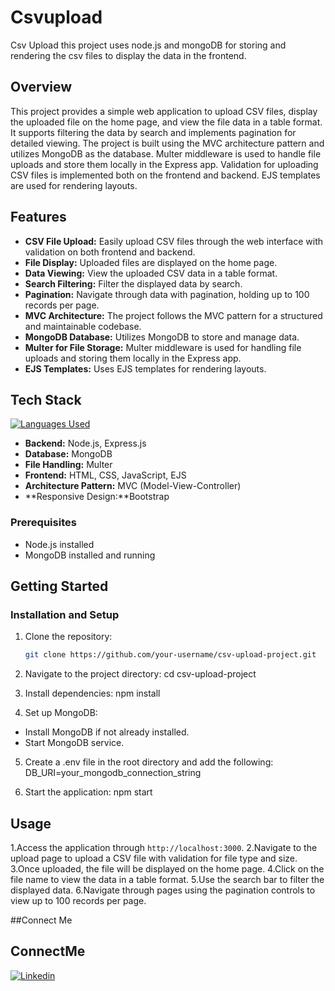 # Csvupload
Csv Upload this project uses node.js and mongoDB for storing  and rendering the csv files to display the data in the frontend.
## Overview
This project provides a simple web application to upload CSV files, display the uploaded file on the home page, and view the file data in a table format. It supports filtering the data by search and implements pagination for detailed viewing. The project is built using the MVC architecture pattern and utilizes MongoDB as the database. Multer middleware is used to handle file uploads and store them locally in the Express app. Validation for uploading CSV files is implemented both on the frontend and backend. EJS templates are used for rendering layouts.

## Features
- **CSV File Upload:** Easily upload CSV files through the web interface with validation on both frontend and backend.
- **File Display:** Uploaded files are displayed on the home page.
- **Data Viewing:** View the uploaded CSV data in a table format.
- **Search Filtering:** Filter the displayed data by search.
- **Pagination:** Navigate through data with pagination, holding up to 100 records per page.
- **MVC Architecture:** The project follows the MVC pattern for a structured and maintainable codebase.
- **MongoDB Database:** Utilizes MongoDB to store and manage data.
- **Multer for File Storage:** Multer middleware is used for handling file uploads and storing them locally in the Express app.
- **EJS Templates:** Uses EJS templates for rendering layouts.

## Tech Stack
[![Languages Used](https://skillicons.dev/icons?i=js,html,css,bootstrap,nodejs,express,mongodb)](https://skillicons.dev)
- **Backend:** Node.js, Express.js
- **Database:** MongoDB
- **File Handling:** Multer
- **Frontend:** HTML, CSS, JavaScript, EJS
- **Architecture Pattern:** MVC (Model-View-Controller)
- **Responsive Design:**Bootstrap

### Prerequisites

- Node.js installed
- MongoDB installed and running
## Getting Started

### Installation and Setup
1. Clone the repository:
   ```bash
   git clone https://github.com/your-username/csv-upload-project.git

2. Navigate to the project directory:
cd csv-upload-project

3. Install dependencies:
npm install

4. Set up MongoDB:
- Install MongoDB if not already installed.
- Start MongoDB service.

5. Create a .env file in the root directory and add the following:
DB_URI=your_mongodb_connection_string

6. Start the application:
npm start

## Usage
1.Access the application through `http://localhost:3000`.
2.Navigate to the upload page to upload a CSV file with validation for file type and size.
3.Once uploaded, the file will be displayed on the home page.
4.Click on the file name to view the data in a table format.
5.Use the search bar to filter the displayed data.
6.Navigate through pages using the pagination controls to view up to 100 records per page.

##Connect Me
## ConnectMe 
[![Linkedin](https://skillicons.dev/icons?i=linkedin)](https://www.linkedin.com/in/mdirfanul/)

